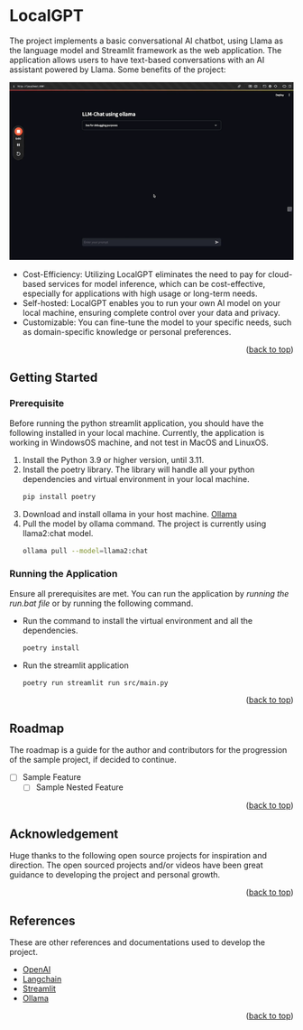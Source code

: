 # LocalGPT
<a name="readme-top"></a>
The project implements a basic conversational AI chatbot, using Llama as the language model and Streamlit framework as the web application. The application allows users to have text-based conversations with an AI assistant powered by Llama. Some benefits of the project:

![Reference](/.images/Sample.gif)

- Cost-Efficiency: Utilizing LocalGPT eliminates the need to pay for cloud-based services for model inference, which can be cost-effective, especially for applications with high usage or long-term needs.
- Self-hosted: LocalGPT enables you to run your own AI model on your local machine, ensuring complete control over your data and privacy.
- Customizable: You can fine-tune the model to your specific needs, such as domain-specific knowledge or personal preferences.

<p align="right">(<a href="#readme-top">back to top</a>)</p>


## Getting Started
### Prerequisite

Before running the python streamlit application, you should have the following installed in your local machine. Currently, the application is working in WindowsOS machine, and not test in MacOS and LinuxOS.
1. Install the Python 3.9 or higher version, until 3.11.
2. Install the poetry library. The library will handle all your python dependencies and virtual environment in your local machine.
    ``` bash
    pip install poetry
    ```
3. Download and install ollama in your host machine. [Ollama](https://ollama.com/)
4. Pull the model by ollama command. The project is currently using llama2:chat model.
    ``` bash
    ollama pull --model=llama2:chat
    ```

### Running the Application

Ensure all prerequisites are met. You can run the application by *running the run.bat file* or by running the following command.
- Run the command to install the virtual environment and all the dependencies.
    ```bash
    poetry install
    ```
- Run the streamlit application
    ```bash
    poetry run streamlit run src/main.py
    ```
<p align="right">(<a href="#readme-top">back to top</a>)</p>

## Roadmap

The roadmap is a guide for the author and contributors for the progression of the sample project, if decided to continue.
- [ ] Sample Feature
    - [ ] Sample Nested Feature
<p align="right">(<a href="#readme-top">back to top</a>)</p>

## Acknowledgement 
Huge thanks to the following open source projects for inspiration and direction. The open sourced projects and/or videos have been great guidance to developing the project and personal growth.
<p align="right">(<a href="#readme-top">back to top</a>)</p>

## References

These are other references and documentations used to develop the project.
- [OpenAI](https://openai.com)
- [Langchain](https://langchain.com)
- [Streamlit](https://streamlit.io)
- [Ollama](https://github.com/m-mizutani/ollama)
<p align="right">(<a href="#readme-top">back to top</a>)</p>
